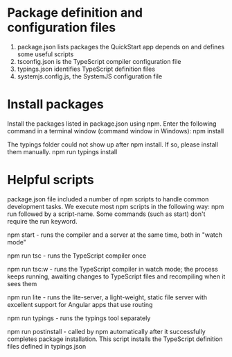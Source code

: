 # Package definition and configuration files

1. package.json lists packages the QuickStart app depends on and defines some useful scripts
2. tsconfig.json is the TypeScript compiler configuration file
3. typings.json identifies TypeScript definition files
4. systemjs.config.js, the SystemJS configuration file

# Install packages
Install the packages listed in package.json using npm. Enter the following command in a terminal window (command window in Windows):
    npm install

The typings folder could not show up after npm install. If so, please install them manually.
    npm run typings install

# Helpful scripts
package.json file included a number of npm scripts to handle common development tasks. 
We execute most npm scripts in the following way: npm run followed by a script-name. 
Some commands (such as start) don't require the run keyword.

npm start - runs the compiler and a server at the same time, both in "watch mode"

npm run tsc - runs the TypeScript compiler once

npm run tsc:w - runs the TypeScript compiler in watch mode; the process keeps running, awaiting changes to TypeScript files and recompiling when it sees them

npm run lite - runs the lite-server, a light-weight, static file server with excellent support for Angular apps that use routing

npm run typings - runs the typings tool separately

npm run postinstall - called by npm automatically after it successfully completes package installation. This script installs the TypeScript definition files defined in typings.json